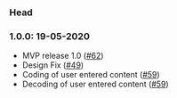 ### Head

### 1.0.0: 19-05-2020

- MVP release 1.0
  ([#62](https://github.com/SebastianWesolowski/szyfr-cezara/pull/62))
- Design Fix
  ([#49](https://github.com/SebastianWesolowski/szyfr-cezara/pull/49))
- Coding of user entered content
  ([#59](https://github.com/SebastianWesolowski/szyfr-cezara/pull/59))
- Decoding of user entered content
  ([#59](https://github.com/SebastianWesolowski/szyfr-cezara/pull/59))
